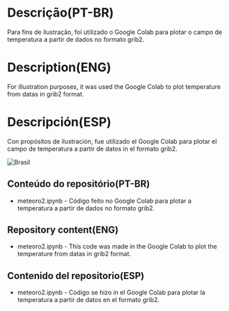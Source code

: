 # Descrição(PT-BR)
Para fins de ilustração, foi utilizado o Google Colab para plotar o campo de temperatura a partir de dados no formato grib2.

# Description(ENG)
For illustration purposes, it was used the Google Colab to plot temperature from datas in grib2 format.

# Descripción(ESP)
Con propósitos de ilustración, fue utilizado el Google Colab para plotar el campo de temperatura a partir de datos in el formato grib2.

![Brasil](https://github.com/wilmorales21/Scripts/assets/80546143/1e87d2ed-1ab3-43a6-a8ed-e7487003bde8)

## Conteúdo do repositório(PT-BR)
+ meteoro2.ipynb - Código feito no Google Colab para plotar a temperatura a partir de dados no formato grib2.

## Repository content(ENG)
+ meteoro2.ipynb - This code was made in the Google Colab to plot the temperature from datas in grib2 format.

## Contenido del repositorio(ESP)
+ meteoro2.ipynb - Codigo se hizo in el Google Colab para plotar la temperatura a partir de datos en el formato grib2.

